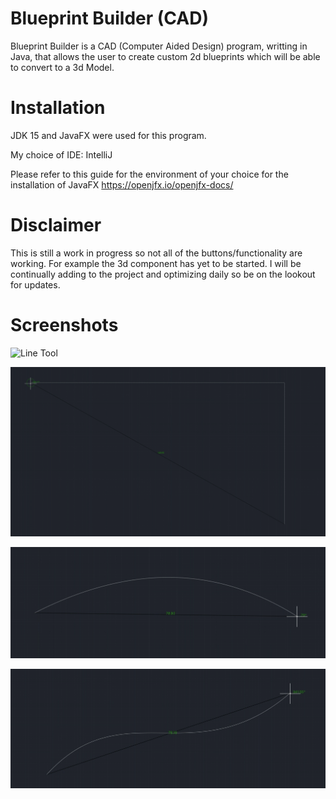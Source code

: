 # Blueprint Builder (CAD)

Blueprint Builder is a CAD (Computer Aided Design) program, writting in Java, that allows the user to create custom 2d blueprints which will be able to convert to
a 3d Model.

# Installation
JDK 15 and JavaFX were used for this program.

My choice of IDE: IntelliJ

Please refer to this guide for the environment of your choice for the installation of JavaFX
https://openjfx.io/openjfx-docs/

# Disclaimer
This is still a work in progress so not all of the buttons/functionality are working. For example the 3d component has yet to be started. I will be continually
adding to the project and optimizing daily so be on the lookout for updates.

# Screenshots
![Line Tool](Screenshots/line.png?raw=true )

![Edge Detection](Screenshots/edge_detection.png?raw=true )

![Curve Tool](Screenshots/curve.png?raw=true )

![Bezier Tool](Screenshots/bezier.png?raw=true)


